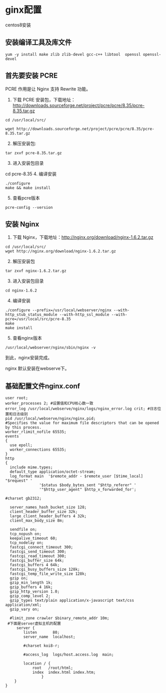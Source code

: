# ginx配置
centos8安装

## 安装编译工具及库文件
```yarn
yum -y install make zlib zlib-devel gcc-c++ libtool  openssl openssl-devel
```

## 首先要安装 PCRE
PCRE 作用是让 Nginx 支持 Rewrite 功能。

1. 下载 PCRE 安装包，下载地址： http://downloads.sourceforge.net/project/pcre/pcre/8.35/pcre-8.35.tar.gz

```yarn
cd /usr/local/src/

wget http://downloads.sourceforge.net/project/pcre/pcre/8.35/pcre-8.35.tar.gz
```
2. 解压安装包:

```yarn
tar zxvf pcre-8.35.tar.gz
```
3. 进入安装包目录

cd pcre-8.35
4. 编译安装 

```yarn
./configure
make && make install
```

5. 查看pcre版本

```yarn
pcre-config --version
```
## 安装 Nginx
1. 下载 Nginx，下载地址：http://nginx.org/download/nginx-1.6.2.tar.gz

```yarn
cd /usr/local/src/
wget http://nginx.org/download/nginx-1.6.2.tar.gz
```
2. 解压安装包

```yarn
tar zxvf nginx-1.6.2.tar.gz
```

3. 进入安装包目录

```yarn
cd nginx-1.6.2
```
4. 编译安装

```yarn
./configure --prefix=/usr/local/webserver/nginx --with-http_stub_status_module --with-http_ssl_module --with-pcre=/usr/local/src/pcre-8.35
make
make install
```
5. 查看nginx版本

```yarn
/usr/local/webserver/nginx/sbin/nginx -v
```
到此，nginx安装完成。

nginx 默认安装在webserve下。

## 基础配置文件nginx.conf

```
user root;
worker_processes 2; #设置值和CPU核心数一致
error_log /usr/local/webserve/nginx/logs/nginx_error.log crit; #日志位置和日志级别
pid /usr/local/webserve/nginx/nginx.pid;
#Specifies the value for maximum file descriptors that can be opened by this process.
worker_rlimit_nofile 65535;
events
{
  use epoll;
  worker_connections 65535;
}
http
{
  include mime.types;
  default_type application/octet-stream;
  log_format main  '$remote_addr - $remote_user [$time_local] "$request" '
               '$status $body_bytes_sent "$http_referer" '
               '"$http_user_agent" $http_x_forwarded_for';
  
#charset gb2312;
     
  server_names_hash_bucket_size 128;
  client_header_buffer_size 32k;
  large_client_header_buffers 4 32k;
  client_max_body_size 8m;
     
  sendfile on;
  tcp_nopush on;
  keepalive_timeout 60;
  tcp_nodelay on;
  fastcgi_connect_timeout 300;
  fastcgi_send_timeout 300;
  fastcgi_read_timeout 300;
  fastcgi_buffer_size 64k;
  fastcgi_buffers 4 64k;
  fastcgi_busy_buffers_size 128k;
  fastcgi_temp_file_write_size 128k;
  gzip on; 
  gzip_min_length 1k;
  gzip_buffers 4 16k;
  gzip_http_version 1.0;
  gzip_comp_level 2;
  gzip_types text/plain application/x-javascript text/css application/xml;
  gzip_vary on;
 
  #limit_zone crawler $binary_remote_addr 10m;
 #下面是server虚拟主机的配置
     server {
        listen       80;
        server_name  localhost;

        #charset koi8-r;

        #access_log  logs/host.access.log  main;

        location / {
            root   /root/html;
            index  index.html index.htm;
        		}
	}
}
```